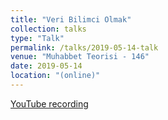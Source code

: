 ```yaml
---
title: "Veri Bilimci Olmak"
collection: talks
type: "Talk"
permalink: /talks/2019-05-14-talk
venue: "Muhabbet Teorisi - 146"
date: 2019-05-14
location: "(online)"
---
```


[YouTube recording](https://www.youtube.com/watch?v=G4qtmDmzMoE)
